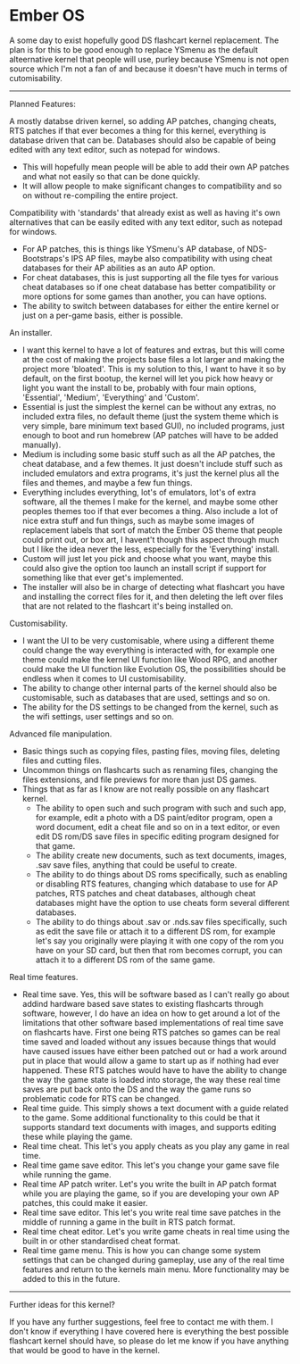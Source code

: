 # Ember OS
A some day to exist hopefully good DS flashcart kernel replacement.
The plan is for this to be good enough to replace YSmenu as the default alteernative kernel that people will use, purley because YSmenu is not open source which I'm not a fan of and because it doesn't have much in terms of cutomisability.

------------------------------------------------------------------------------------------------------
Planned Features:

A mostly databse driven kernel, so adding AP patches, changing cheats, RTS patches if that ever becomes a thing for this kernel, everything is database driven that can be. Databases should also be capable of being edited with any text editor, such as notepad for windows.
* This will hopefully mean people will be able to add their own AP patches and what not easily so that can be done quickly.
* It will allow people to make significant changes to compatibility and so on without re-compiling the entire project.

Compatibility with 'standards' that already exist as well as having it's own alternatives that can be easily edited with any text editor, such as notepad for windows.
* For AP patches, this is things like YSmenu's AP database, of NDS-Bootstraps's IPS AP files, maybe also compatibility with using cheat databases for their AP abilities as an auto AP option.
* For cheat databases, this is just supporting all the file tyes for various cheat databases so if one cheat database has better compatibility or more options for some games than another, you can have options.
* The ability to switch between databases for either the entire kernel or just on a per-game basis, either is possible.

An installer.
* I want this kernel to have a lot of features and extras, but this will come at the cost of making the projects base files a lot larger and making the project more 'bloated'. This is my solution to this, I want to have it so by default, on the first bootup, the kernel will let you pick how heavy or light you want the install to be, probably with four main options, 'Essential', 'Medium', 'Everything' and 'Custom'.
* Essential is just the simplest the kernel can be without any extras, no included extra files, no default theme (just the system theme which is very simple, bare minimum text based GUI), no included programs, just enough to boot and run homebrew (AP patches will have to be added manually).
* Medium is including some basic stuff such as all the AP patches, the cheat database, and a few themes. It just doesn't include stuff such as included emulators and extra programs, it's just the kernel plus all the files and themes, and maybe a few fun things.
* Everything includes everything, lot's of emulators, lot's of extra software, all the themes I make for the kernel, and maybe some other peoples themes too if that ever becomes a thing. Also include a lot of nice extra stuff and fun things, such as maybe some images of replacement labels that sort of match the Ember OS theme that people could print out, or box art, I havent't though this aspect through much but I like the idea never the less, especially for the 'Everything' install.
* Custom will just let you pick and choose what you want, maybe this could also give the option too launch an install script if support for something like that ever get's implemented.
* The installer will also be in charge of detecting what flashcart you have and installing the correct files for it, and then deleting the left over files that are not related to the flashcart it's being installed on.

Customisability.
* I want the UI to be very customisable, where using a different theme could change the way everything is interacted with, for example one theme could make the kernel UI function like Wood RPG, and another could make the UI function like Evolution OS, the possibilities should be endless when it comes to UI customisability.
* The ability to change other internal parts of the kernel should also be customisable, such as databases that are used, settings and so on.
* The ability for the DS settings to be changed from the kernel, such as the wifi settings, user settings and so on.

Advanced file manipulation.
* Basic things such as copying files, pasting files, moving files, deleting files and cutting files.
* Uncommon things on flashcarts such as renaming files, changing the files extensions, and file previews for more than just DS games.
* Things that as far as I know are not really possible on any flashcart kernel.
  * The ability to open such and such program with such and such app, for example, edit a photo with a DS paint/editor program, open a word document, edit a cheat file and so on in a text editor, or even edit DS rom/DS save files in specific editing program designed for that game.
  * The ability create new documents, such as text documents, images, .sav save files, anything that could be useful to create.
  * The ability to do things about DS roms specifically, such as enabling or disabling RTS features, changing which database to use for AP patches, RTS patches and cheat databases, although cheat databases might have the option to use cheats form several different databases.
  * The ability to do things about .sav or .nds.sav files specifically, such as edit the save file or attach it to a different DS rom, for example let's say you originally were playing it with one copy of the rom you have on your SD card, but then that rom becomes corrupt, you can attach it to a different DS rom of the same game.

Real time features.
* Real time save. Yes, this will be software based as I can't really go about addind hardware based save states to existing flashcarts through software, however, I do have an idea on how to get around a lot of the limitations that other software based implementations of real time save on flashcarts have. First one being RTS patches so games can be real time saved and loaded without any issues because things that would have caused issues have either been patched out or had a work around put in place that would allow a game to start up as if nothing had ever happened. These RTS patches would have to have the ability to change the way the game state is loaded into storage, the way these real time saves are put back onto the DS and the way the game runs so problematic code for RTS can be changed.
* Real time guide. This simply shows a text document with a guide related to the game. Some additional functionality to this could be that it supports standard text documents with images, and supports editing these while playing the game.
* Real time cheat. This let's you apply cheats as you play any game in real time.
* Real time game save editor. This let's you change your game save file while running the game.
* Real time AP patch writer. Let's you write the built in AP patch format while you are playing the game, so if you are developing your own AP patches, this could make it easier.
* Real time save editor. This let's you write real time save patches in the middle of running a game in the built in RTS patch format.
* Real time cheat editor. Let's you write game cheats in real time using the built in or other standardised cheat format.
* Real time game menu. This is how you can change some system settings that can be changed during gameplay, use any of the real time features and return to the kernels main menu. More functionality may be added to this in the future.

------------------------------------------------------------------------------------------------------
Further ideas for this kernel?

If you have any further suggestions, feel free to contact me with them. I don't know if everything I have covered here is everything the best possible flashcart kernel should have, so please do let me know if you have anything that would be good to have in the kernel.

